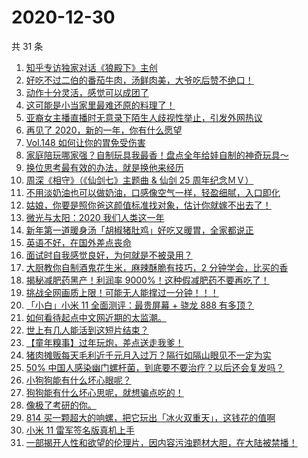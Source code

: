# 2020-12-30

共 31 条

<!-- BEGIN ZHIHUVIDEO -->
<!-- 最后更新时间 Wed Dec 30 2020 17:16:39 GMT+0800 (CST) -->
1. [知乎专访独家对话《狼殿下》主创](https://www.zhihu.com/zvideo/1327624409830305792)
1. [好吃不过二伯的番茄牛肉，汤鲜肉美，大爷吃后赞不绝口！](https://www.zhihu.com/zvideo/1327297069954691072)
1. [动作十分灵活，感觉可以成团了](https://www.zhihu.com/zvideo/1327596281686659072)
1. [这可能是小当家里最难还原的料理了！](https://www.zhihu.com/zvideo/1327592275854589952)
1. [亚裔女主播直播时无意录下陌生人歧视性举止，引发外网热议](https://www.zhihu.com/zvideo/1327548909968310272)
1. [再见了 2020，新的一年，你有什么愿望](https://www.zhihu.com/zvideo/1327362966057369600)
1. [Vol.148 如何让你的胃免受伤害](https://www.zhihu.com/zvideo/1327383669871149056)
1. [家庭陪玩哪家强？自制玩具我最香！盘点全年给娃自制的神奇玩具～](https://www.zhihu.com/zvideo/1327548721836302336)
1. [换位思考最有效的办法，就是换他来经历](https://www.zhihu.com/zvideo/1327279582059962368)
1. [周深《相守》（《仙剑七》主题曲 & 仙剑 25 周年纪念ＭＶ）](https://www.zhihu.com/zvideo/1327227418596827136)
1. [不用淡奶油也可以做奶油，口感像空气一样，轻盈细腻，入口即化](https://www.zhihu.com/zvideo/1326652624054415360)
1. [姑娘，你要是照你爸这颜值标准找对象，估计你就嫁不出去了！](https://www.zhihu.com/zvideo/1326213025150488576)
1. [微光与太阳：2020 我们人类这一年](https://www.zhihu.com/zvideo/1327596571681452032)
1. [新年第一道暖身汤「胡椒猪肚鸡」好吃又暖胃，全家都说正](https://www.zhihu.com/zvideo/1327582606506901504)
1. [英语不好，在国外差点丧命](https://www.zhihu.com/zvideo/1327616531468230656)
1. [面试时自我感觉良好，为何就是不被录用？](https://www.zhihu.com/zvideo/1327014606859632640)
1. [大厨教你自制酒鬼花生米，麻辣酥脆有技巧，2 分钟学会，比买的香](https://www.zhihu.com/zvideo/1327288123957645312)
1. [揭秘减肥药黑产！利润率 9000%！这种假减肥药不要再吃了！](https://www.zhihu.com/zvideo/1327303527295479808)
1. [挑战全网画质上限！可能无人能撑过一分钟！！！](https://www.zhihu.com/zvideo/1326853910472810496)
1. [「小白」小米 11 全面测评：最贵屏幕 + 骁龙 888 有多顶？](https://www.zhihu.com/zvideo/1327227996189769728)
1. [如何看待起点中文网近期的太监潮。](https://www.zhihu.com/zvideo/1327317840765607936)
1. [世上有几人能活到这短片结束？](https://www.zhihu.com/zvideo/1326133888490663936)
1. [【童年糗事】过年玩炮，差点送走我爹！](https://www.zhihu.com/zvideo/1326590266677915648)
1. [猪肉摊贩每天毛利近千元月入过万？隔行如隔山眼见不一定为实](https://www.zhihu.com/zvideo/1327222736625295360)
1. [50% 中国人感染幽门螺杆菌，到底要不要治疗？以后还会复发吗？](https://www.zhihu.com/zvideo/1327203493397442560)
1. [小狗狗能有什么坏心眼呢？](https://www.zhihu.com/zvideo/1326851618650497024)
1. [狗狗能有什么坏心思呢，就想骗点吃的！](https://www.zhihu.com/zvideo/1327204314125946880)
1. [像极了考研的你。](https://www.zhihu.com/zvideo/1326579724336947200)
1. [814 买一颗超大的响螺，把它玩出「冰火双重天」，这钱花的值啊](https://www.zhihu.com/zvideo/1326727890751672320)
1. [小米 11 雷军签名版真机上手](https://www.zhihu.com/zvideo/1327005625805479936)
1. [一部揭开人性和欲望的伦理片，因内容污浊题材大胆，在大陆被禁播！](https://www.zhihu.com/zvideo/1326636926485405696)
<!-- END ZHIHUVIDEO -->
